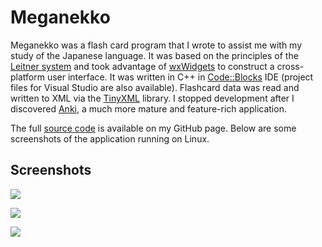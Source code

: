 # Meganekko

Meganekko was a flash card program that I wrote to assist me with my study of the Japanese language. It was based on the
principles of the [Leitner system](http://en.wikipedia.org/wiki/Leitner_system) and took advantage of
[wxWidgets](https://www.wxwidgets.org/) to construct a cross-platform user interface. It was written in C++ in
[Code::Blocks](http://www.codeblocks.org/) IDE (project files for Visual Studio are also available). Flashcard data was
read and written to XML via the [TinyXML](http://www.grinninglizard.com/tinyxml/) library. I stopped development after I
discovered [Anki](http://ankisrs.net/), a much more mature and feature-rich application.

The full [source code](https://github.com/FooSoft/meganekko/) is available on my GitHub page. Below are some screenshots
of the application running on Linux.

## Screenshots

![](http://foosoft.net/projects/meganekko/img/main.png)

![](http://foosoft.net/projects/meganekko/img/editor.png)

![](http://foosoft.net/projects/meganekko/img/review.png)
